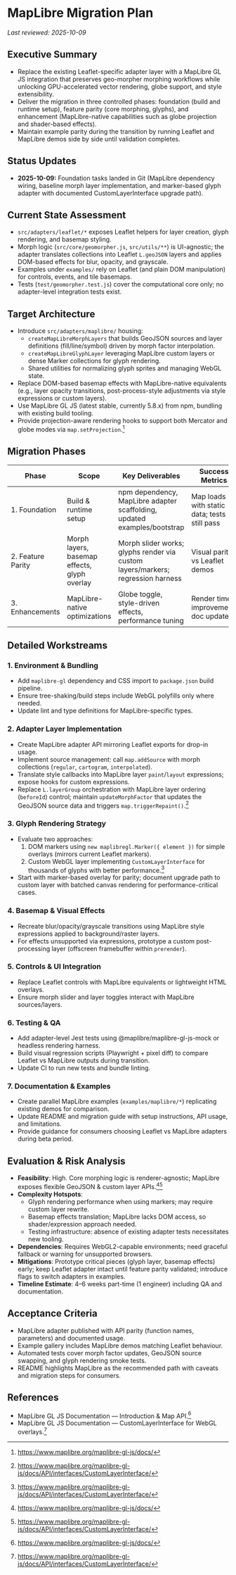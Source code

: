 # MapLibre Migration Plan

_Last reviewed: 2025-10-09_

## Executive Summary
- Replace the existing Leaflet-specific adapter layer with a MapLibre GL JS integration that preserves geo-morpher morphing workflows while unlocking GPU-accelerated vector rendering, globe support, and style extensibility.
- Deliver the migration in three controlled phases: foundation (build and runtime setup), feature parity (core morphing, glyphs), and enhancement (MapLibre-native capabilities such as globe projection and shader-based effects).
- Maintain example parity during the transition by running Leaflet and MapLibre demos side by side until validation completes.

## Status Updates
- **2025-10-09:** Foundation tasks landed in Git (MapLibre dependency wiring, baseline morph layer implementation, and marker-based glyph adapter with documented CustomLayerInterface upgrade path).

## Current State Assessment
- `src/adapters/leaflet/*` exposes Leaflet helpers for layer creation, glyph rendering, and basemap styling.
- Morph logic (`src/core/geomorpher.js`, `src/utils/**`) is UI-agnostic; the adapter translates collections into Leaflet `L.geoJSON` layers and applies DOM-based effects for blur, opacity, and grayscale.
- Examples under `examples/` rely on Leaflet (and plain DOM manipulation) for controls, events, and tile basemaps.
- Tests (`test/geomorpher.test.js`) cover the computational core only; no adapter-level integration tests exist.

## Target Architecture
- Introduce `src/adapters/maplibre/` housing:
  - `createMapLibreMorphLayers` that builds GeoJSON sources and layer definitions (fill/line/symbol) driven by morph factor interpolation.
  - `createMapLibreGlyphLayer` leveraging MapLibre custom layers or dense Marker collections for glyph rendering.
  - Shared utilities for normalizing glyph sprites and managing WebGL state.
- Replace DOM-based basemap effects with MapLibre-native equivalents (e.g., layer opacity transitions, post-process-style adjustments via style expressions or custom layers).
- Use MapLibre GL JS (latest stable, currently 5.8.x) from npm, bundling with existing build tooling.
- Provide projection-aware rendering hooks to support both Mercator and globe modes via `map.setProjection`.[^1]

## Migration Phases

| Phase | Scope | Key Deliverables | Success Metrics |
| --- | --- | --- | --- |
| 1. Foundation | Build & runtime setup | npm dependency, MapLibre adapter scaffolding, updated examples/bootstrap | Map loads with static data; tests still pass |
| 2. Feature Parity | Morph layers, basemap effects, glyph overlay | Morph slider works; glyphs render via custom layers/markers; regression harness | Visual parity vs Leaflet demos |
| 3. Enhancements | MapLibre-native optimizations | Globe toggle, style-driven effects, performance tuning | Render time improvement, doc updates |

## Detailed Workstreams

### 1. Environment & Bundling
- Add `maplibre-gl` dependency and CSS import to `package.json` build pipeline.
- Ensure tree-shaking/build steps include WebGL polyfills only where needed.
- Update lint and type definitions for MapLibre-specific types.

### 2. Adapter Layer Implementation
- Create MapLibre adapter API mirroring Leaflet exports for drop-in usage.
- Implement source management: call `map.addSource` with morph collections (`regular`, `cartogram`, `interpolated`).
- Translate style callbacks into MapLibre layer `paint`/`layout` expressions; expose hooks for custom expressions.
- Replace `L.layerGroup` orchestration with MapLibre layer ordering (`beforeId`) control; maintain `updateMorphFactor` that updates the GeoJSON source data and triggers `map.triggerRepaint()`.[^2]

### 3. Glyph Rendering Strategy
- Evaluate two approaches:
  1. DOM markers using `new maplibregl.Marker({ element })` for simple overlays (mirrors current Leaflet markers).
  2. Custom WebGL layer implementing `CustomLayerInterface` for thousands of glyphs with better performance.[^2]
- Start with marker-based overlay for parity; document upgrade path to custom layer with batched canvas rendering for performance-critical cases.

### 4. Basemap & Visual Effects
- Recreate blur/opacity/grayscale transitions using MapLibre style expressions applied to background/raster layers.
- For effects unsupported via expressions, prototype a custom post-processing layer (offscreen framebuffer within `prerender`).

### 5. Controls & UI Integration
- Replace Leaflet controls with MapLibre equivalents or lightweight HTML overlays.
- Ensure morph slider and layer toggles interact with MapLibre sources/layers.

### 6. Testing & QA
- Add adapter-level Jest tests using @maplibre/maplibre-gl-js-mock or headless rendering harness.
- Build visual regression scripts (Playwright + pixel diff) to compare Leaflet vs MapLibre outputs during transition.
- Update CI to run new tests and bundle linting.

### 7. Documentation & Examples
- Create parallel MapLibre examples (`examples/maplibre/*`) replicating existing demos for comparison.
- Update README and migration guide with setup instructions, API usage, and limitations.
- Provide guidance for consumers choosing Leaflet vs MapLibre adapters during beta period.

## Evaluation & Risk Analysis
- **Feasibility**: High. Core morphing logic is renderer-agnostic; MapLibre exposes flexible GeoJSON & custom layer APIs.[^1][^2]
- **Complexity Hotspots**:
  - Glyph rendering performance when using markers; may require custom layer rewrite.
  - Basemap effects translation; MapLibre lacks DOM access, so shader/expression approach needed.
  - Testing infrastructure: absence of existing adapter tests necessitates new tooling.
- **Dependencies**: Requires WebGL2-capable environments; need graceful fallback or warning for unsupported browsers.
- **Mitigations**: Prototype critical pieces (glyph layer, basemap effects) early; keep Leaflet adapter intact until feature parity validated; introduce flags to switch adapters in examples.
- **Timeline Estimate**: 4–6 weeks part-time (1 engineer) including QA and documentation.

## Acceptance Criteria
- MapLibre adapter published with API parity (function names, parameters) and documented usage.
- Example gallery includes MapLibre demos matching Leaflet behaviour.
- Automated tests cover morph factor updates, GeoJSON source swapping, and glyph rendering smoke tests.
- README highlights MapLibre as the recommended path with caveats and migration steps for consumers.

## References
- MapLibre GL JS Documentation — Introduction & Map API.[^1]
- MapLibre GL JS Documentation — CustomLayerInterface for WebGL overlays.[^2]

[^1]: https://www.maplibre.org/maplibre-gl-js/docs/
[^2]: https://www.maplibre.org/maplibre-gl-js/docs/API/interfaces/CustomLayerInterface/
